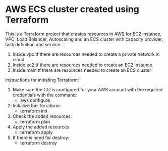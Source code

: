 # AWS ECS cluster created using Terraform
This is a Terraform project that creates resources in AWS for EC2 instance, VPC, Load Balancer, Autoscaling and an ECS cluster with capacity provider, task definition and service.

1. Inside vpc.tf there are resources needed to create a private network in cloud
2. Inside ec2.tf there are resources needed to create an EC2 instance
3. Inside main.tf there are resources needed to create an ECS cluster

Instructions for initiating Terraform:
1. Make sure the CLI is configured for your AWS account with the required credentials with the command:
   - aws configure
2. Initialize the Terraform:
   - terraform init
3. Check the added resources:
   - terraform plan
4. Apply the added resources
   - terraform apply
5. If there is need for destroy:
   - terraform destroy 
   
